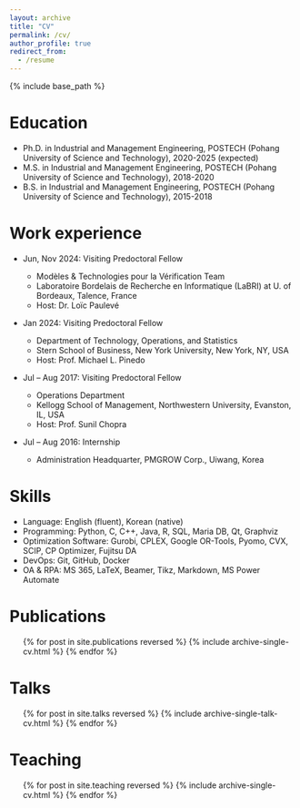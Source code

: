 ```yaml
---
layout: archive
title: "CV"
permalink: /cv/
author_profile: true
redirect_from:
  - /resume
---
```


{% include base_path %}

Education
======
* Ph.D. in Industrial and Management Engineering, POSTECH (Pohang University of Science and Technology), 2020-2025 (expected)
* M.S. in Industrial and Management Engineering, POSTECH (Pohang University of Science and Technology), 2018-2020
* B.S. in Industrial and Management Engineering, POSTECH (Pohang University of Science and Technology), 2015-2018

Work experience
======
* Jun, Nov 2024: Visiting Predoctoral Fellow
  * Modèles & Technologies pour la Vérification Team
  * Laboratoire Bordelais de Recherche en Informatique (LaBRI) at U. of Bordeaux, Talence, France
  * Host: Dr. Loïc Paulevé

* Jan 2024: Visiting Predoctoral Fellow
  * Department of Technology, Operations, and Statistics
  * Stern School of Business, New York University, New York, NY, USA
  * Host: Prof. Michael L. Pinedo

* Jul – Aug 2017: Visiting Predoctoral Fellow
  * Operations Department
  * Kellogg School of Management, Northwestern University, Evanston, IL, USA
  * Host: Prof. Sunil Chopra

* Jul – Aug 2016: Internship
  * Administration Headquarter, PMGROW Corp., Uiwang, Korea

Skills
======
* Language: English (fluent), Korean (native)
* Programming: Python, C, C++, Java, R, SQL, Maria DB, Qt, Graphviz
* Optimization Software: Gurobi, CPLEX, Google OR-Tools, Pyomo, CVX, SCIP, CP Optimizer, Fujitsu DA
* DevOps: Git, GitHub, Docker
* OA & RPA: MS 365, LaTeX, Beamer, Tikz, Markdown, MS Power Automate

Publications
======
  <ul>{% for post in site.publications reversed %}
    {% include archive-single-cv.html %}
  {% endfor %}</ul>

Talks
======
  <ul>{% for post in site.talks reversed %}
    {% include archive-single-talk-cv.html  %}
  {% endfor %}</ul>

Teaching
======
  <ul>{% for post in site.teaching reversed %}
    {% include archive-single-cv.html %}
  {% endfor %}</ul>